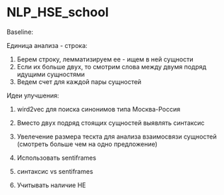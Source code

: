 # NLP_HSE_school

Baseline:

Единица анализа - строка:
1) Берем строку, лемматизируем ее - ищем в ней сущности
2) Если их больше двух, то смотрим слова между двумя подряд идущими сущностями
3) Ведем счет для каждой пары сущностей


Идеи улучшения:
1) wird2vec для поиска синонимов типа Москва-Россия
2) Вместо двух подряд стоящих сущностей выявлять синтаксис
3) Увелечение размера тескта для анализа взаимосвязи сущностей (смотреть больше чем на одно предложение)
4) Использовать sentiframes

5) синтаксис vs sentiframes
6) Учитывать наличие НЕ
